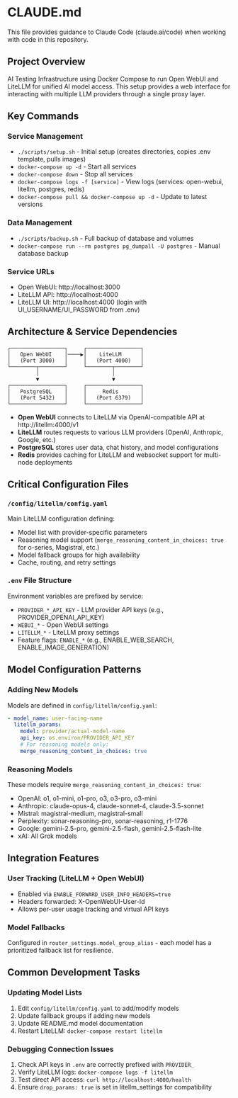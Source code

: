 # CLAUDE.md

This file provides guidance to Claude Code (claude.ai/code) when working with code in this repository.

## Project Overview

AI Testing Infrastructure using Docker Compose to run Open WebUI and LiteLLM for unified AI model access. This setup provides a web interface for interacting with multiple LLM providers through a single proxy layer.

## Key Commands

### Service Management
- `./scripts/setup.sh` - Initial setup (creates directories, copies .env template, pulls images)
- `docker-compose up -d` - Start all services
- `docker-compose down` - Stop all services
- `docker-compose logs -f [service]` - View logs (services: open-webui, litellm, postgres, redis)
- `docker-compose pull && docker-compose up -d` - Update to latest versions

### Data Management
- `./scripts/backup.sh` - Full backup of database and volumes
- `docker-compose run --rm postgres pg_dumpall -U postgres` - Manual database backup

### Service URLs
- Open WebUI: http://localhost:3000
- LiteLLM API: http://localhost:4000  
- LiteLLM UI: http://localhost:4000 (login with UI_USERNAME/UI_PASSWORD from .env)

## Architecture & Service Dependencies

```
┌─────────────────┐     ┌─────────────────┐
│   Open WebUI    │────▶│    LiteLLM      │
│   (Port 3000)   │     │   (Port 4000)   │
└────────┬────────┘     └────────┬────────┘
         │                       │
         ▼                       ▼
┌─────────────────┐     ┌─────────────────┐
│   PostgreSQL    │     │     Redis       │
│   (Port 5432)   │     │   (Port 6379)   │
└─────────────────┘     └─────────────────┘
```

- **Open WebUI** connects to LiteLLM via OpenAI-compatible API at http://litellm:4000/v1
- **LiteLLM** routes requests to various LLM providers (OpenAI, Anthropic, Google, etc.)
- **PostgreSQL** stores user data, chat history, and model configurations
- **Redis** provides caching for LiteLLM and websocket support for multi-node deployments

## Critical Configuration Files

### `/config/litellm/config.yaml`
Main LiteLLM configuration defining:
- Model list with provider-specific parameters
- Reasoning model support (`merge_reasoning_content_in_choices: true` for o-series, Magistral, etc.)
- Model fallback groups for high availability
- Cache, routing, and retry settings

### `.env` File Structure
Environment variables are prefixed by service:
- `PROVIDER_*_API_KEY` - LLM provider API keys (e.g., PROVIDER_OPENAI_API_KEY)
- `WEBUI_*` - Open WebUI settings
- `LITELLM_*` - LiteLLM proxy settings
- Feature flags: `ENABLE_*` (e.g., ENABLE_WEB_SEARCH, ENABLE_IMAGE_GENERATION)

## Model Configuration Patterns

### Adding New Models
Models are defined in `config/litellm/config.yaml`:
```yaml
- model_name: user-facing-name
  litellm_params:
    model: provider/actual-model-name
    api_key: os.environ/PROVIDER_API_KEY
    # For reasoning models only:
    merge_reasoning_content_in_choices: true
```

### Reasoning Models
These models require `merge_reasoning_content_in_choices: true`:
- OpenAI: o1, o1-mini, o1-pro, o3, o3-pro, o3-mini
- Anthropic: claude-opus-4, claude-sonnet-4, claude-3.5-sonnet
- Mistral: magistral-medium, magistral-small
- Perplexity: sonar-reasoning-pro, sonar-reasoning, r1-1776
- Google: gemini-2.5-pro, gemini-2.5-flash, gemini-2.5-flash-lite
- xAI: All Grok models

## Integration Features

### User Tracking (LiteLLM + Open WebUI)
- Enabled via `ENABLE_FORWARD_USER_INFO_HEADERS=true`
- Headers forwarded: X-OpenWebUI-User-Id
- Allows per-user usage tracking and virtual API keys

### Model Fallbacks
Configured in `router_settings.model_group_alias` - each model has a prioritized fallback list for resilience.

## Common Development Tasks

### Updating Model Lists
1. Edit `config/litellm/config.yaml` to add/modify models
2. Update fallback groups if adding new models
3. Update README.md model documentation
4. Restart LiteLLM: `docker-compose restart litellm`

### Debugging Connection Issues
1. Check API keys in `.env` are correctly prefixed with `PROVIDER_`
2. Verify LiteLLM logs: `docker-compose logs -f litellm`
3. Test direct API access: `curl http://localhost:4000/health`
4. Ensure `drop_params: true` is set in litellm_settings for compatibility
